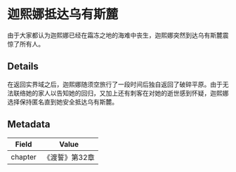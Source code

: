 # 迦熙娜抵达乌有斯麓
由于大家都认为迦熙娜已经在霜冻之地的海难中丧生，迦熙娜突然到达乌有斯麓震惊了所有人。

## Details
在返回实界域之后，迦熙娜随须空旅行了一段时间后独自返回了破碎平原。由于无法联络她的家人以告知她的回归，又加上还有刺客在对她的逝世感到怀疑，迦熙娜选择保持匿名直到她安全抵达乌有斯麓。

## Metadata
| Field | Value |
| ----- | ----- |
| chapter | 《渡誓》第32章 |
